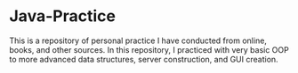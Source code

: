 # Java-Practice
This is a repository of personal practice I have conducted from online, books, and other sources. In this repository, I practiced with very basic OOP to more advanced data structures, server construction, and GUI creation. 
